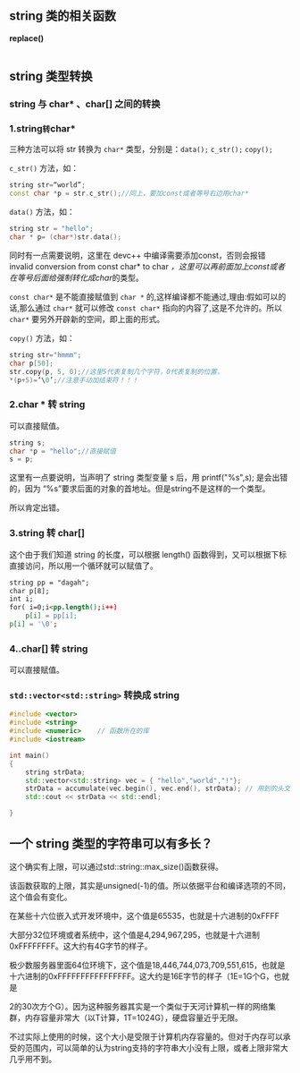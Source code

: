 
## string 类的相关函数

**replace()** 

```cpp
```

## string 类型转换

### string 与 char* 、char[] 之间的转换

### 1.string` 转 `char*

三种方法可以将 str 转换为 `char*` 类型，分别是：`data();` `c_str();` `copy();`

`c_str()` 方法，如：  

```cpp
string str=“world”;
const char *p = str.c_str();//同上，要加const或者等号右边用char*
```

`data()` 方法，如：

```cpp
string str = "hello";
char * p= (char*)str.data();
```

同时有一点需要说明，这里在 devc++ 中编译需要添加const，否则会报错 invalid conversion from const      char*  to char *，这里可以再前面加上const或者在等号后面给强制转化成char*的类型。

`const char*` 是不能直接赋值到 `char *` 的,这样编译都不能通过,理由:假如可以的话,那么通过 `char*` 就可以修改 `const char*` 指向的内容了,这是不允许的。所以 `char*` 要另外开辟新的空间，即上面的形式。

`copy()` 方法，如：

```cpp
string str="hmmm";
char p[50];
str.copy(p, 5, 0);//这里5代表复制几个字符，0代表复制的位置，
*(p+5)=‘\0’;//注意手动加结束符！！！
```

### 2.char * 转 string

   可以直接赋值。

```cpp
string s;
char *p = "hello";//直接赋值
s = p;
```

这里有一点要说明，当声明了 string 类型变量 s 后，用 printf("%s",s); 是会出错的，因为 “%s”要求后面的对象的首地址。但是string不是这样的一个类型。

所以肯定出错。

### 3.string 转 char[]

   这个由于我们知道 string 的长度，可以根据 length() 函数得到，又可以根据下标直接访问，所以用一个循环就可以赋值了。

```html
string pp = "dagah";
char p[8];
int i;
for( i=0;i<pp.length();i++)
	p[i] = pp[i];
p[i] = '\0';
```



### 4..char[] 转 string

可以直接赋值。

### `std::vector<std::string>` 转换成 string

```cpp
#include <vector>
#include <string>
#include <numeric>    // 函数所在的库
#include <iostream>

int main()
{
	string strData;
	std::vector<std::string> vec = { "hello","world","!"};
	strData = accumulate(vec.begin(), vec.end(), strData); // 用到的头文件 #include<numeric>
	std::cout << strData << std::endl;

}
```



## 一个 string 类型的字符串可以有多长？

这个确实有上限，可以通过std::string::max_size()函数获得。

该函数获取的上限，其实是unsigned(-1)的值。所以依据平台和编译选项的不同，这个值会有变化。

在某些十六位嵌入式开发环境中，这个值是65535，也就是十六进制的0xFFFF

大部分32位环境或者系统中，这个值是4,294,967,295，也就是十六进制0xFFFFFFFF。这大约有4G字节的样子。

极少数服务器里面64位环境下，这个值是18,446,744,073,709,551,615，也就是十六进制的0xFFFFFFFFFFFFFFFF。这大约是16E字节的样子（1E=1G个G，也就是

2的30次方个G）。因为这种服务器其实是一个类似于天河计算机一样的网络集群，内存容量非常大（以T计算，1T=1024G），硬盘容量近乎无限。

不过实际上使用的时候，这个大小是受限于计算机内存容量的。但对于内存可以承受的范围内，可以简单的认为string支持的字符串大小没有上限，或者上限非常大几乎用不到。 

